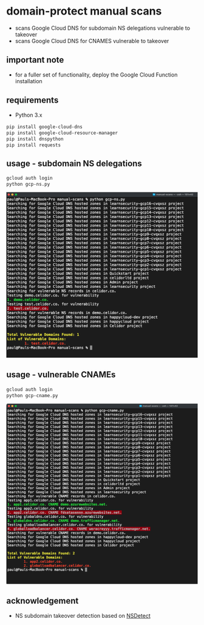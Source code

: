 # domain-protect manual scans

* scans Google Cloud DNS for subdomain NS delegations vulnerable to takeover
* scans Google Cloud DNS for CNAMES vulnerable to takeover

## important note
* for a fuller set of functionality, deploy the Google Cloud Function installation

## requirements
* Python 3.x
```
pip install google-cloud-dns
pip install google-cloud-resource-manager
pip install dnspython
pip install requests
```

## usage - subdomain NS delegations
```
gcloud auth login
python gcp-ns.py
```

![Alt text](images/gcp-ns.png?raw=true "Detect vulnerable subdomains")

## usage - vulnerable CNAMEs
```
gcloud auth login
python gcp-cname.py
```

![Alt text](images/gcp-cname.png?raw=true "Detect vulnerable subdomains")

## acknowledgement
* NS subdomain takeover detection based on [NSDetect](https://github.com/shivsahni/NSDetect)